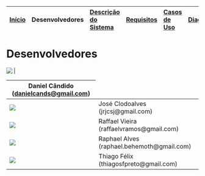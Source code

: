 |<a href='http://code.google.com/p/foot-project/'>Início</a> | **Desenvolvedores** |<a href='http://code.google.com/p/foot-project/wiki/Descricao'>Descrição do Sistema</a>|<a href='http://code.google.com/p/foot-project/wiki/Requisitos'>Requisitos</a>|<a href='http://code.google.com/p/foot-project/wiki/CasosDeUso'>Casos de Uso</a>|<a href='http://code.google.com/p/foot-project/wiki/Diagramas'>Diagramas</a>|<a href='http://code.google.com/p/foot-project/wiki/Videos'>Vídeos</a>|
|:-----------------------------------------------------------|:--------------------|:--------------------------------------------------------------------------------------|:-----------------------------------------------------------------------------|:-------------------------------------------------------------------------------|:---------------------------------------------------------------------------|:---------------------------------------------------------------------|

# Desenvolvedores #

| <img src='http://footproject.webs.com/fotoDesenvolvedor_danielCandido.jpg' align='left'> <table><thead><th> Daniel Cândido (danielcands@gmail.com) </th></thead><tbody>
<tr><td> <img src='http://footproject.webs.com/fotoDesenvolvedor_joseClodoalves.jpg' align='left'> </td><td> José Clodoalves (jrjcsj@gmail.com)     </td></tr>
<tr><td> <img src='http://footproject.webs.com/fotoDesenvolvedor_raffaelVieira.png' align='left'> </td><td> Raffael Vieira (raffaelvramos@gmail.com) </td></tr>
<tr><td> <img src='http://footproject.webs.com/fotoDesenvolvedor_raphaelAlves.jpg' align='left'>  </td><td> Raphael Alves (raphael.behemoth@gmail.com) </td></tr>
<tr><td> <img src='http://footproject.webs.com/fotoDesenvolvedor_thiagoFelix.jpg' align='left'>   </td><td> Thiago Félix (thiagosfpreto@gmail.com) </td></tr>